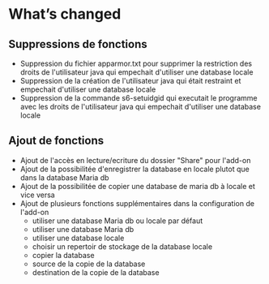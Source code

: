 # What’s changed

## Suppressions de fonctions

- Suppression du fichier apparmor.txt pour supprimer la restriction des droits
de l'utilisateur java qui empechait d'utiliser une database locale
- Suppression de la création de l'utilisateur java qui était restraint
et empechait d'utiliser une database locale
- Suppression de la commande s6-setuidgid qui executait le programme avec les
droits de l'utilisateur java qui empechait d'utiliser une database locale

## Ajout de fonctions

- Ajout de l'accès en lecture/ecriture du dossier "Share" pour l'add-on
- Ajout de la possibilitée d'enregistrer la database en locale plutot que
dans la database Maria db
- Ajout de la possibilitée de copier une database de maria db à locale et vice versa
- Ajout de plusieurs fonctions supplémentaires dans la configuration de l'add-on
  - utiliser une database Maria db ou locale par défaut
  - utiliser une database Maria db
  - utiliser une database locale
  - choisir un repertoir de stockage de la database locale
  - copier la database
  - source de la copie de la database
  - destination de la copie de la database